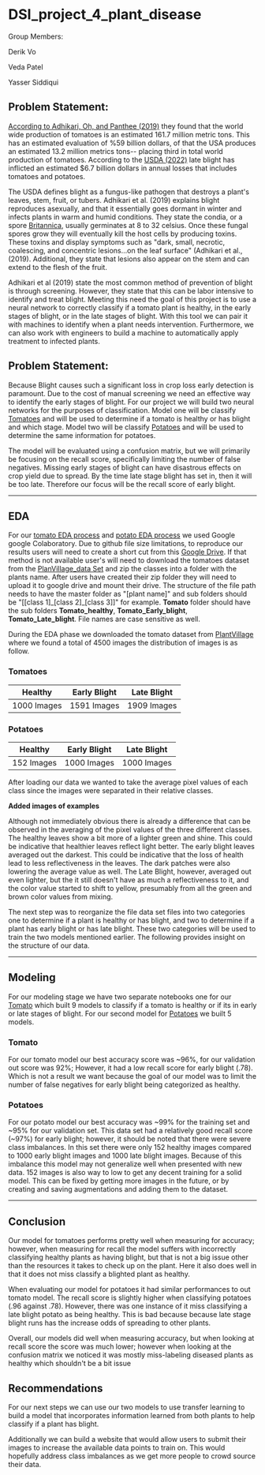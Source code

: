 # DSI_project_4_plant_disease

Group Members:

Derik Vo

Veda Patel

Yasser Siddiqui

## Problem Statement:

[According to Adhikari, Oh, and Panthee (2019)](https://www.ncbi.nlm.nih.gov/pmc/articles/PMC5666701/) they found that the world wide production of tomatoes is an estimated 161.7 million metric tons. This has an estimated evaluation of %59 billion dollars, of that the USA produces an estimated 13.2 million metrics tons-- placing third in total world production of tomatoes. According to the [USDA (2022)](https://www.ars.usda.gov/news-events/news/research-news/2021/wild-potatoes-tapped-for-late-blight-guard-duty/) late blight has inflicted an estimated $6.7 billion dollars in annual losses that includes tomatoes and potatoes. 

The USDA defines blight as a fungus-like pathogen that destroys a plant's leaves, stem, fruit, or tubers. Adhikari et al. (2019) explains blight reproduces asexually, and that it essentially goes dormant in winter and infects plants in warm and humid conditions. They state the condia, or a spore [Britannica](https://www.britannica.com/science/conidium), usually germinates at 8 to 32 celsius. Once these fungal spores grow they will eventually kill the host cells by producing toxins. These toxins and display symptoms such as "dark, small, necrotic, coalescing, and concentric lesions...on the leaf surface" (Adhikari et al., (2019). Additional, they state that lesions also appear on the stem and can extend to the flesh of the fruit.

Adhikari et al (2019) state the most common method of prevention of blight is through screening. However, they state that this can be labor intensive to identify and treat blight. Meeting this need the goal of this project is to use a neural network to correctly classify if a tomato plant is healthy, in the early stages of blight, or in the late stages of blight. With this tool we can pair it with machines to identify when a plant needs intervention. Furthermore, we can also work with engineers to build a machine to automatically apply treatment to infected plants.

## Problem Statement:

Because Blight causes such a significant loss in crop loss early detection is paramount. Due to the cost of manual screening we need an effective way to identify the early stages of blight.
For our project we will build two neural networks for the purposes of classification. Model one will be classify [Tomatoes](./notebooks/02_plant_village_tomato_modeling.ipynb) and will be used to determine if a tomato is healthy or has blight and which stage. Model two will be classify [Potatoes](./notebooks/02_plant_village_tomato_modeling.ipynb) and will be used to determine the same information for potatoes.

The model will be evaluated using a confusion matrix, but we will primarily be focusing on the recall score, specifically limiting the number of false negatives. Missing early stages of blight can have disastrous effects on crop yield due to spread. By the time late stage blight has set in, then it will be too late. Therefore our focus will be the recall score of early blight. 
_________________________________________________________________________________

## EDA

For our [tomato EDA process](./notebooks/01_Tomato_PlantVillageEDA.ipynb) and [potato EDA process](./notebooks/01_Potato_PlantVillageEDA.ipynb) we used Google google Colaboratory. Due to github file size limitations, to reproduce our results users will need to create a short cut from this  [Google Drive](https://drive.google.com/drive/folders/17ubtdWViDJiBIFcHZz2vQOArMD7_8Zxk). If that method is not available user's will need to download the tomatoes dataset from the [PlanVillage_data Set](https://www.kaggle.com/datasets/emmarex/plantdisease) and zip the classes into a folder with the plants name. After users have created their zip folder they will need to upload it to google drive and mount their drive. The structure of the file path needs to have the master folder as "[plant name]" and sub folders should be "[[class 1]\_[class 2]\_[class 3]]" for example. **Tomato** folder should have the sub folders **Tomato_healthy**, **Tomato_Early_blight**, **Tomato_Late_blight**. File names are case sensitive as well.

During the EDA phase we downloaded the tomato dataset from [PlantVillage](https://www.kaggle.com/datasets/emmarex/plantdisease) where we found a total of 4500 images the distribution of images is as follow.
### Tomatoes
|Healthy|Early Blight|Late Blight|
|-----|-----|-----|
|1000 Images|1591 Images|1909 Images|

### Potatoes

|Healthy|Early Blight|Late Blight|
|-----|-----|-----|
|152 Images|1000 Images|1000 Images|

After loading our data we wanted to take the average pixel values of each class since the images were separated in their relative classes.

**Added images of examples** 

Although not immediately obvious there is already a difference that can be observed in the averaging of the pixel values of the three different classes. The healthy leaves show a bit more of a lighter green and shine. This could be indicative that healthier leaves reflect light better. The early blight leaves averaged out the darkest. This could be indicative that the loss of health lead to less reflectiveness in the leaves. The dark patches were also lowering the average value as well. The Late Blight, however, averaged out even lighter, but the it still doesn't have as much a reflectiveness to it, and the color value started to shift to yellow, presumably from all the green and brown color values from mixing.

The next step was to reorganize the file data set files into two categories one to determine if a plant is healthy or has blight, and two to determine if a plant has early blight or has late blight. These two categories will be used to train the two models mentioned earlier. The following provides insight on the structure of our data.

_______________________________________________________________________________________

## Modeling

For our modeling stage we have two separate notebooks one for our [Tomato](./notebooks/02_plant_village_potato_modeling.ipynb) which built 9 models to classify if a tomato is healthy or if its in early or late stages of blight. For our second model for [Potatoes](./notebooks/02_plant_village_tomato_modeling.ipynb) we built 5 models. 

### Tomato

For our tomato model our best accuracy score was ~96%, for our validation out score was 92%; However, it had a low recall score for early blight (.78). Which is not a result we want because the goal of our model was to limit the number of false negatives for early blight being categorized as healthy.



### Potatoes

For our potato model our best accuracy was ~99% for the training set and ~95% for our validation set. This data set had a relatively good recall score (\~97%) for early blight; however, it should be noted that there were severe class imbalances. In this set there were only 152 healthy images compared to 1000 early blight images and 1000 late blight images. Because of this imbalance this model may not generalize well when presented with new data. 152 images is also way to low to get any decent training for a solid model. This can be fixed by getting more images in the future, or by creating and saving augmentations and adding them to the dataset.


________________________________________________________________________

## Conclusion

Our model for tomatoes performs pretty well when measuring for accuracy; however, when measuring for recall the model suffers with incorrectly classifying healthy plants as having blight, but that is not a big issue other than the resources it takes to check up on the plant. Here it also does well in that it does not miss classify a blighted plant as healthy.

When evaluating our model for potatoes it had similar performances to out tomato model. The recall score is slightly higher when classifying potatoes (.96 against .78). However, there was one instance of it miss classifying a late blight potato as being healthy. This is bad because because late stage blight runs has the increase odds of spreading to other plants.

Overall, our models did well when measuring accuracy, but when looking at recall score the score was much lower; however when looking at the confusion matrix we noticed it was mostly miss-labeling diseased plants as healthy which shouldn't be a bit issue

## Recommendations

For our next steps we can use our two models to use transfer learning to build a model that incorporates information learned from both plants to help classify if a plant has blight.

Additionally we can build a website that would allow users to submit their images to increase the available data points to train on. This would hopefully address class imbalances as we get more people to crowd source their data. 
